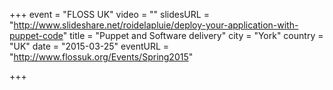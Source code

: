 +++
event = "FLOSS UK"
video = ""
slidesURL = "http://www.slideshare.net/roidelapluie/deploy-your-application-with-puppet-code"
title = "Puppet and Software delivery"
city = "York"
country = "UK"
date = "2015-03-25"
eventURL = "http://www.flossuk.org/Events/Spring2015"

+++

